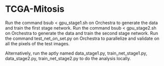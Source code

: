 # TCGA-Mitosis


Run the command bsub < gpu_stage1.sh on Orchestra to generate the data and train the first stage network.
Run the command bsub < gpu_stage2.sh on Orchestra to generate the data and train the second stage network.
Run the command test_net_on_set.py on Orchestra to parallelize and validate on all the pixels of the test images.

Alternatively, run the aptly named data_stage1.py, train_net_stage1.py, data_stage2.py, train_net_stage2.py to do the analysis locally.
